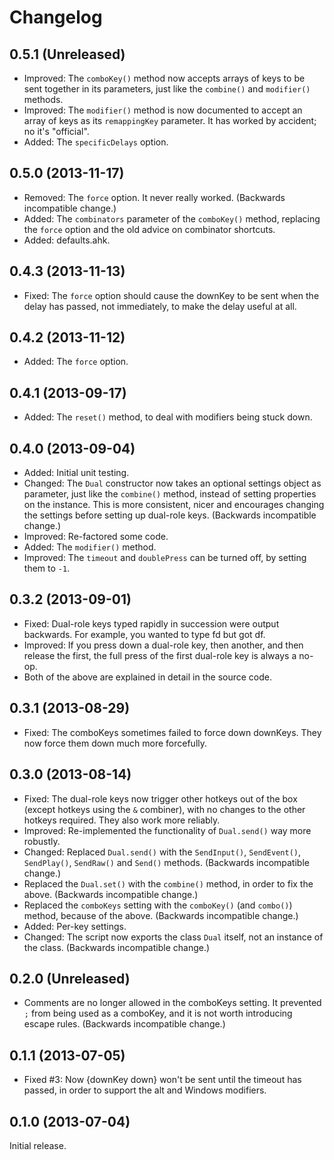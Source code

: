 Changelog
=========

0.5.1 (Unreleased)
------------------

- Improved: The `comboKey()` method now accepts arrays of keys to be sent together in its
  parameters, just like the `combine()` and `modifier()` methods.
- Improved: The `modifier()` method is now documented to accept an array of keys as its
  `remappingKey` parameter. It has worked by accident; no it's "official".
- Added: The `specificDelays` option.

0.5.0 (2013-11-17)
------------------

- Removed: The `force` option. It never really worked. (Backwards incompatible change.)
- Added: The `combinators` parameter of the `comboKey()` method, replacing the `force` option and
  the old advice on combinator shortcuts.
- Added: defaults.ahk.

0.4.3 (2013-11-13)
------------------

- Fixed: The `force` option should cause the downKey to be sent when the delay has passed, not
  immediately, to make the delay useful at all.

0.4.2 (2013-11-12)
------------------

- Added: The `force` option.

0.4.1 (2013-09-17)
------------------

- Added: The `reset()` method, to deal with modifiers being stuck down.

0.4.0 (2013-09-04)
------------------

- Added: Initial unit testing.
- Changed: The `Dual` constructor now takes an optional settings object as parameter, just like the
  `combine()` method, instead of setting properties on the instance. This is more consistent, nicer
  and encourages changing the settings before setting up dual-role keys. (Backwards incompatible
  change.)
- Improved: Re-factored some code.
- Added: The `modifier()` method.
- Improved: The `timeout` and `doublePress` can be turned off, by setting them to `-1`.

0.3.2 (2013-09-01)
------------------

- Fixed: Dual-role keys typed rapidly in succession were output backwards. For example, you wanted
  to type fd but got df.
- Improved: If you press down a dual-role key, then another, and then release the first, the full
  press of the first dual-role key is always a no-op.
- Both of the above are explained in detail in the source code.

0.3.1 (2013-08-29)
------------------

- Fixed: The comboKeys sometimes failed to force down downKeys. They now force them down much more
  forcefully.

0.3.0 (2013-08-14)
------------------

- Fixed: The dual-role keys now trigger other hotkeys out of the box (except hotkeys using the `&`
  combiner), with no changes to the other hotkeys required. They also work more reliably.
- Improved: Re-implemented the functionality of `Dual.send()` way more robustly.
- Changed: Replaced `Dual.send()` with the `SendInput()`, `SendEvent()`, `SendPlay()`, `SendRaw()`
  and `Send()` methods. (Backwards incompatible change.)
- Replaced the `Dual.set()` with the `combine()` method, in order to fix the above. (Backwards
  incompatible change.)
- Replaced the `comboKeys` setting with the `comboKey()` (and `combo()`) method, because of the
  above. (Backwards incompatible change.)
- Added: Per-key settings.
- Changed: The script now exports the class `Dual` itself, not an instance of the class. (Backwards
  incompatible change.)

0.2.0 (Unreleased)
------------------

- Comments are no longer allowed in the comboKeys setting. It prevented `;` from being used as a
  comboKey, and it is not worth introducing escape rules. (Backwards incompatible change.)

0.1.1 (2013-07-05)
------------------

- Fixed #3: Now {downKey down} won't be sent until the timeout has passed, in order to support the
  alt and Windows modifiers.

0.1.0 (2013-07-04)
------------------

Initial release.
